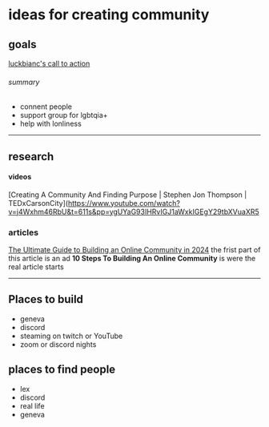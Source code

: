 # ideas for creating community

## goals
[luckbianc's call to action](https://www.tiktok.com/@luckbianc/video/7343385053038136619?is_from_webapp=1&sender_device=pc&web_id=7339202824513570350)

###### *summary*
- connent people
- support group for lgbtqia+
- help with lonliness


---

## research

#### videos
[Creating A Community And Finding Purpose | Stephen Jon Thompson | TEDxCarsonCity](https://www.youtube.com/watch?v=j4Wxhm46RbU&t=611s&pp=ygUYaG93IHRvIGJ1aWxkIGEgY29tbXVuaXR5 

### articles
[The Ultimate Guide to Building an Online Community in 2024](https://www.mightynetworks.com/resources/how-to-build-an-online-community) the frist part of this article is an ad **10 Steps To Building An Online Community** is were the real article starts



---

## Places to build 
- geneva
- discord
- steaming on twitch or YouTube
- zoom or discord nights 



## places to find people
- lex
- discord 
- real life
- geneva
